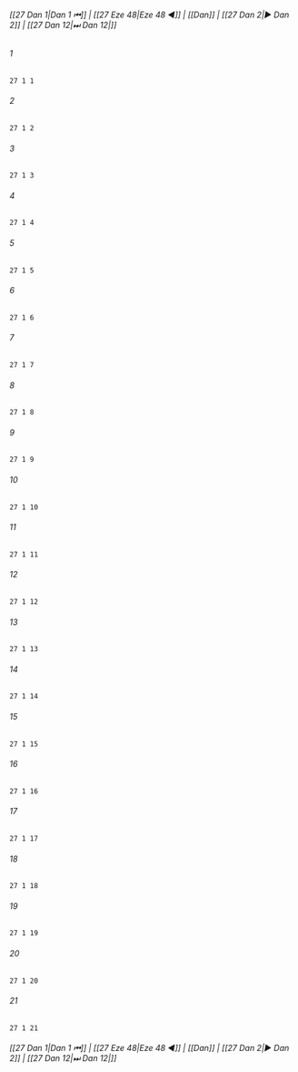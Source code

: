 
###### [[27 Dan 1|Dan 1 ⏮]] | [[27 Eze 48|Eze 48 ◀]] | [[Dan]] | [[27 Dan 2|▶ Dan 2]] | [[27 Dan 12|⏭ Dan 12|]]

###### 1
``` verse
27 1 1 
```
###### 2
``` verse
27 1 2 
```
###### 3
``` verse
27 1 3 
```
###### 4
``` verse
27 1 4 
```
###### 5
``` verse
27 1 5 
```
###### 6
``` verse
27 1 6 
```
###### 7
``` verse
27 1 7 
```
###### 8
``` verse
27 1 8 
```
###### 9
``` verse
27 1 9 
```
###### 10
``` verse
27 1 10 
```
###### 11
``` verse
27 1 11 
```
###### 12
``` verse
27 1 12 
```
###### 13
``` verse
27 1 13 
```
###### 14
``` verse
27 1 14 
```
###### 15
``` verse
27 1 15 
```
###### 16
``` verse
27 1 16 
```
###### 17
``` verse
27 1 17 
```
###### 18
``` verse
27 1 18 
```
###### 19
``` verse
27 1 19 
```
###### 20
``` verse
27 1 20 
```
###### 21
``` verse
27 1 21 
```

###### [[27 Dan 1|Dan 1 ⏮]] | [[27 Eze 48|Eze 48 ◀]] | [[Dan]] | [[27 Dan 2|▶ Dan 2]] | [[27 Dan 12|⏭ Dan 12|]]

